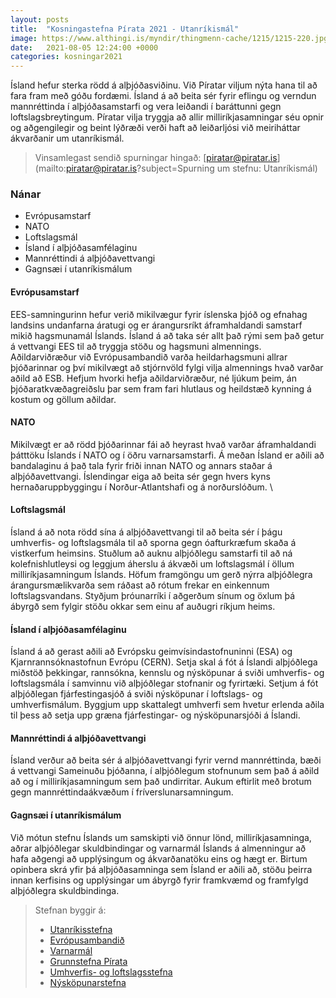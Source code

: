 ```yaml
---
layout: posts
title:  "Kosningastefna Pírata 2021 - Utanríkismál"
image: https://www.althingi.is/myndir/thingmenn-cache/1215/1215-220.jpg
date:   2021-08-05 12:24:00 +0000
categories: kosningar2021
---
```

Ísland hefur sterka rödd á alþjóðasviðinu. Við Píratar viljum nýta hana til að fara fram með góðu fordæmi. Ísland á að beita sér fyrir eflingu og verndun mannréttinda í alþjóðasamstarfi og vera leiðandi í baráttunni gegn loftslagsbreytingum. Píratar vilja tryggja að allir milliríkjasamningar séu opnir og aðgengilegir og beint lýðræði verði haft að leiðarljósi við meiriháttar ákvarðanir um utanríkismál.

> Vinsamlegast sendið spurningar hingað: [piratar@piratar.is](mailto:piratar@piratar.is?subject=Spurning um stefnu: Utanríkismál)

### Nánar
- Evrópusamstarf 
- NATO 
- Loftslagsmál 
- Ísland í alþjóðasamfélaginu 
- Mannréttindi á alþjóðavettvangi 
- Gagnsæi í utanríkismálum

#### Evrópusamstarf 
EES-samningurinn hefur verið mikilvægur fyrir íslenska þjóð og efnahag landsins undanfarna áratugi og er árangursríkt áframhaldandi samstarf mikið hagsmunamál Íslands. Ísland á að taka sér allt það rými sem það getur á vettvangi EES til að tryggja stöðu og hagsmuni almennings. Aðildarviðræður við Evrópusambandið varða heildarhagsmuni allrar þjóðarinnar og því mikilvægt að stjórnvöld fylgi vilja almennings hvað varðar aðild að ESB. Hefjum hvorki hefja aðildarviðræður, né ljúkum þeim, án þjóðaratkvæðagreiðslu þar sem fram fari hlutlaus og heildstæð kynning á kostum og göllum aðildar.

#### NATO 
Mikilvægt er að rödd þjóðarinnar fái að heyrast hvað varðar áframhaldandi þátttöku Íslands í NATO og í öðru varnarsamstarfi. Á meðan Ísland er aðili að bandalaginu á það tala fyrir friði innan NATO og annars staðar á alþjóðavettvangi. Íslendingar eiga að beita sér gegn hvers kyns hernaðaruppbyggingu í Norður-Atlantshafi og á norðurslóðum. \

#### Loftslagsmál 
Ísland á að nota rödd sína á alþjóðavettvangi til að beita sér í þágu umhverfis- og loftslagsmála til að sporna gegn óafturkræfum skaða á vistkerfum heimsins. Stuðlum að auknu alþjóðlegu samstarfi til að ná kolefnishlutleysi og leggjum áherslu á ákvæði um loftslagsmál í öllum milliríkjasamningum Íslands. Höfum framgöngu um gerð nýrra alþjóðlegra árangursmælikvarða sem ráðast að rótum frekar en einkennum loftslagsvandans. Styðjum þróunarríki í aðgerðum sínum og öxlum þá ábyrgð sem fylgir stöðu okkar sem einu af auðugri ríkjum heims.

#### Ísland í alþjóðasamfélaginu 
Ísland á að gerast aðili að Evrópsku geimvísindastofnuninni (ESA) og Kjarnrannsóknastofnun Evrópu (CERN). Setja skal á fót á Íslandi alþjóðlega miðstöð þekkingar, rannsókna, kennslu og nýsköpunar á sviði umhverfis- og loftslagsmála í samvinnu við alþjóðlegar stofnanir og fyrirtæki. Setjum á fót alþjóðlegan fjárfestingasjóð á sviði nýsköpunar í loftslags- og umhverfismálum. Byggjum upp skattalegt umhverfi sem hvetur erlenda aðila til þess að setja upp græna fjárfestingar- og nýsköpunarsjóði á Íslandi.

#### Mannréttindi á alþjóðavettvangi 
Ísland verður að beita sér á alþjóðavettvangi fyrir vernd mannréttinda, bæði á vettvangi Sameinuðu þjóðanna, í alþjóðlegum stofnunum sem það á aðild að og í milliríkjasamningum sem það undirritar. Aukum eftirlit með brotum gegn mannréttindaákvæðum í fríverslunarsamningum.

#### Gagnsæi í utanríkismálum 
Við mótun stefnu Íslands um samskipti við önnur lönd, milliríkjasamninga, aðrar alþjóðlegar skuldbindingar og varnarmál Íslands á almenningur að hafa aðgengi að upplýsingum og ákvarðanatöku eins og hægt er. Birtum opinbera skrá yfir þá alþjóðasamninga sem Ísland er aðili að, stöðu þeirra innan kerfisins og upplýsingar um ábyrgð fyrir framkvæmd og framfylgd alþjóðlegra skuldbindinga.

> Stefnan byggir á: 
> - [Utanríkisstefna](https://x.piratar.is/polity/1/document/5/) 
> - [Evrópusambandið](https://x.piratar.is/polity/1/document/6/) 
> - [Varnarmál](https://x.piratar.is/polity/1/document/7/) 
> - [Grunnstefna Pírata](https://x.piratar.is/polity/1/document/2/)
> - [Umhverfis- og loftslagsstefna](https://x.piratar.is/polity/1/document/489/)
> - [Nýsköpunarstefna](https://x.piratar.is/polity/1/document/492/)